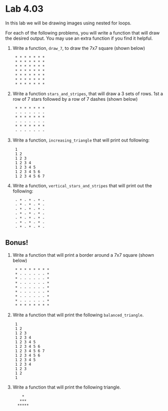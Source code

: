# Lab 4.03

In this lab we will be drawing images using nested for loops.

For each of the following problems, you will write a function that will draw the desired output. You may use an extra function if you find it helpful.

1. Write a function, `draw_7`, to draw the 7x7 square \(shown below\)

   ```text
    * * * * * * * 
    * * * * * * * 
    * * * * * * * 
    * * * * * * * 
    * * * * * * *
    * * * * * * * 
    * * * * * * *
   ```

2. Write a function `stars_and_stripes`, that will draw a 3 sets of rows. 1st a row of 7 stars followed by a row of 7 dashes \(shown below\)

   ```text
    * * * * * * * 
    - - - - - - - 
    * * * * * * * 
    - - - - - - - 
    * * * * * * * 
    - - - - - - -
   ```

3. Write a function, `increasing_triangle` that will print out following:

   ```text
    1
    1 2
    1 2 3
    1 2 3 4
    1 2 3 4 5
    1 2 3 4 5 6
    1 2 3 4 5 6 7
   ```

4. Write a function, `vertical_stars_and_stripes` that will print out the following:

   ```text
    - * - * - * -
    - * - * - * -
    - * - * - * -
    - * - * - * -
    - * - * - * -
    - * - * - * -
    - * - * - * -
   ```

## Bonus!

1. Write a function that will print a border around a 7x7 square \(shown below\)

   ```text
    * * * * * * * *
    * - - - - - - *
    * - - - - - - *
    * - - - - - - *
    * - - - - - - *
    * - - - - - - *
    * - - - - - - *
    * - - - - - - *
    * * * * * * * *
   ```

2. Write a function that will print the following `balanced_triangle`.

   ```text
    1
    1 2
    1 2 3
    1 2 3 4
    1 2 3 4 5
    1 2 3 4 5 6
    1 2 3 4 5 6 7
    1 2 3 4 5 6
    1 2 3 4 5 
    1 2 3 4
    1 2 3 
    1 2 
    1
   ```

3. Write a function that will print the following triangle.

   ```text
       *
      ***
     *****
   ```

